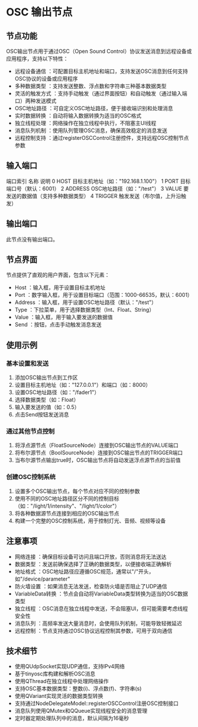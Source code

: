 # OSC 输出节点
## 节点功能
OSC输出节点用于通过OSC（Open Sound Control）协议发送消息到远程设备或应用程序，支持以下特性：

- 远程设备通信 ：可配置目标主机地址和端口，支持发送OSC消息到任何支持OSC协议的设备或应用程序
- 多种数据类型 ：支持发送整数、浮点数和字符串三种基本数据类型
- 灵活的触发方式 ：支持手动触发（通过界面按钮）和自动触发（通过输入端口）两种发送模式
- OSC地址路径 ：可自定义OSC地址路径，便于接收端识别和处理消息
- 实时数据转换 ：自动将输入数据转换为适当的OSC格式
- 独立线程处理 ：网络操作在独立线程中执行，不阻塞主UI线程
- 消息队列机制 ：使用队列管理OSC消息，确保高效稳定的消息发送
- 远程控制支持 ：通过registerOSCControl注册控件，支持远程OSC控制节点参数
## 输入端口
端口索引 名称 说明 0 HOST 目标主机地址（如："192.168.1.100"） 1 PORT 目标端口号（默认：6001） 2 ADDRESS OSC地址路径（如："/test"） 3 VALUE 要发送的数据值（支持多种数据类型） 4 TRIGGER 触发发送（布尔值，上升沿触发）

## 输出端口
此节点没有输出端口。

## 节点界面
节点提供了直观的用户界面，包含以下元素：

- Host ：输入框，用于设置目标主机地址
- Port ：数字输入框，用于设置目标端口（范围：1000-66535，默认：6001）
- Address ：输入框，用于设置OSC地址路径（默认："/test"）
- Type ：下拉菜单，用于选择数据类型（Int、Float、String）
- Value ：输入框，用于输入要发送的数据值
- Send ：按钮，点击手动触发消息发送
## 使用示例
### 基本设置和发送
1. 添加OSC输出节点到工作区
2. 设置目标主机地址（如："127.0.0.1"）和端口（如：8000）
3. 设置OSC地址路径（如："/fader1"）
4. 选择数据类型（如：Float）
5. 输入要发送的值（如：0.5）
6. 点击Send按钮发送消息
### 通过其他节点控制
1. 将浮点源节点（FloatSourceNode）连接到OSC输出节点的VALUE端口
2. 将布尔源节点（BoolSourceNode）连接到OSC输出节点的TRIGGER端口
3. 当布尔源节点输出true时，OSC输出节点将自动发送浮点源节点的当前值
### 创建OSC控制系统
1. 设置多个OSC输出节点，每个节点对应不同的控制参数
2. 使用不同的OSC地址路径区分不同的控制目标（如："/light/1/intensity"、"/light/1/color"）
3. 将各种数据源节点连接到相应的OSC输出节点
4. 构建一个完整的OSC控制系统，用于控制灯光、音频、视频等设备
## 注意事项
- 网络连接 ：确保目标设备可访问且端口开放，否则消息将无法送达
- 数据类型 ：发送前确保选择了正确的数据类型，以便接收端正确解析
- 地址格式 ：OSC地址路径应遵循OSC规范，通常以"/"开头，如"/device/parameter"
- 防火墙设置 ：如果消息无法发送，检查防火墙是否阻止了UDP通信
- VariableData转换 ：节点会自动将VariableData类型转换为适当的OSC数据类型
- 独立线程 ：OSC消息在独立线程中发送，不会阻塞UI，但可能需要考虑线程安全性
- 消息队列 ：高频率发送大量消息时，会使用队列机制，可能导致轻微延迟
- 远程控制 ：节点支持通过OSC协议远程控制其参数，可用于双向通信
## 技术细节
- 使用QUdpSocket实现UDP通信，支持IPv4网络
- 基于tinyosc库构建和解析OSC消息
- 使用QThread在独立线程中处理网络操作
- 支持OSC基本数据类型：整数(i)、浮点数(f)、字符串(s)
- 使用QVariant实现灵活的数据类型转换
- 支持通过NodeDelegateModel::registerOSCControl注册OSC控制接口
- 消息队列使用QMutex和QQueue实现线程安全的消息管理
- 定时器定期处理队列中的消息，默认间隔为16毫秒